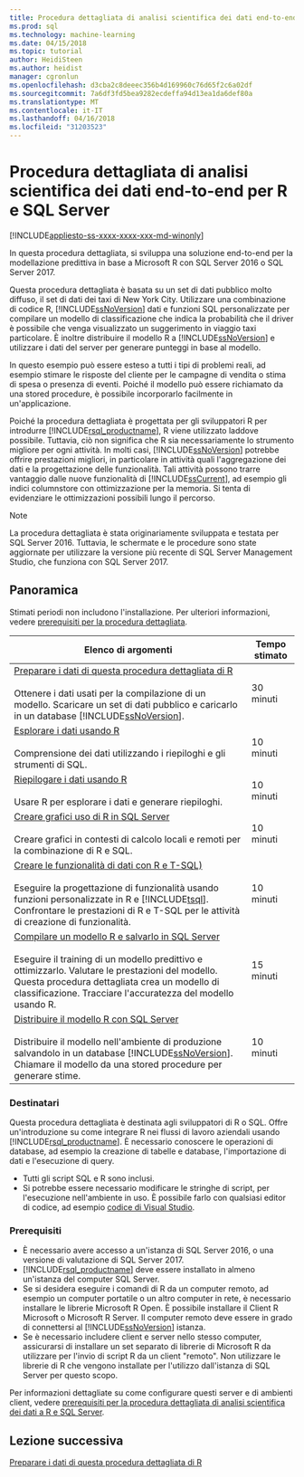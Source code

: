 ```yaml
---
title: Procedura dettagliata di analisi scientifica dei dati end-to-end per R e SQL Server | Documenti Microsoft
ms.prod: sql
ms.technology: machine-learning
ms.date: 04/15/2018
ms.topic: tutorial
author: HeidiSteen
ms.author: heidist
manager: cgronlun
ms.openlocfilehash: d3cba2c8deeec356b4d169960c76d65f2c6a02df
ms.sourcegitcommit: 7a6df3fd5bea9282ecdeffa94d13ea1da6def80a
ms.translationtype: MT
ms.contentlocale: it-IT
ms.lasthandoff: 04/16/2018
ms.locfileid: "31203523"
---
```

# <a name="end-to-end-data-science-walkthrough-for-r-and-sql-server"></a>Procedura dettagliata di analisi scientifica dei dati end-to-end per R e SQL Server
[!INCLUDE[appliesto-ss-xxxx-xxxx-xxx-md-winonly](../../includes/appliesto-ss-xxxx-xxxx-xxx-md-winonly.md)]

In questa procedura dettagliata, si sviluppa una soluzione end-to-end per la modellazione predittiva in base a Microsoft R con SQL Server 2016 o SQL Server 2017.

Questa procedura dettagliata è basata su un set di dati pubblico molto diffuso, il set di dati dei taxi di New York City. Utilizzare una combinazione di codice R, [!INCLUDE[ssNoVersion](../../includes/ssnoversion-md.md)] dati e funzioni SQL personalizzate per compilare un modello di classificazione che indica la probabilità che il driver è possibile che venga visualizzato un suggerimento in viaggio taxi particolare. È inoltre distribuire il modello R a [!INCLUDE[ssNoVersion](../../includes/ssnoversion-md.md)] e utilizzare i dati del server per generare punteggi in base al modello.

In questo esempio può essere esteso a tutti i tipi di problemi reali, ad esempio stimare le risposte del cliente per le campagne di vendita o stima di spesa o presenza di eventi. Poiché il modello può essere richiamato da una stored procedure, è possibile incorporarlo facilmente in un'applicazione.

Poiché la procedura dettagliata è progettata per gli sviluppatori R per introdurre [!INCLUDE[rsql_productname](../../includes/rsql-productname-md.md)], R viene utilizzato laddove possibile. Tuttavia, ciò non significa che R sia necessariamente lo strumento migliore per ogni attività. In molti casi, [!INCLUDE[ssNoVersion](../../includes/ssnoversion-md.md)] potrebbe offrire prestazioni migliori, in particolare in attività quali l'aggregazione dei dati e la progettazione delle funzionalità.  Tali attività possono trarre vantaggio dalle nuove funzionalità di [!INCLUDE[ssCurrent](../../includes/sscurrent-md.md)], ad esempio gli indici columnstore con ottimizzazione per la memoria. Si tenta di evidenziare le ottimizzazioni possibili lungo il percorso.

> [!NOTE]
> La procedura dettagliata è stata originariamente sviluppata e testata per SQL Server 2016. Tuttavia, le schermate e le procedure sono state aggiornate per utilizzare la versione più recente di SQL Server Management Studio, che funziona con SQL Server 2017.

## <a name="overview"></a>Panoramica

Stimati periodi non includono l'installazione. Per ulteriori informazioni, vedere [prerequisiti per la procedura dettagliata](../tutorials/walkthrough-prerequisites-for-data-science-walkthroughs.md).

|Elenco di argomenti|Tempo stimato|
|-|------------------------------|
|[Preparare i dati di questa procedura dettagliata di R](../tutorials/walkthrough-prepare-the-data.md) <br /><br />Ottenere i dati usati per la compilazione di un modello. Scaricare un set di dati pubblico e caricarlo in un database [!INCLUDE[ssNoVersion](../../includes/ssnoversion-md.md)].|30 minuti|
|[Esplorare i dati usando R](../tutorials/walkthrough-view-and-explore-the-data.md) <br /><br />Comprensione dei dati utilizzando i riepiloghi e gli strumenti di SQL.|10 minuti|
|[Riepilogare i dati usando R](../tutorials/walkthrough-view-and-summarize-data-using-r.md) <br /><br />Usare R per esplorare i dati e generare riepiloghi.|10 minuti|
|[Creare grafici uso di R in SQL Server](../tutorials/walkthrough-create-graphs-and-plots-using-r.md) <br /><br />Creare grafici in contesti di calcolo locali e remoti per la combinazione di R e SQL.|10 minuti|
|[Creare le funzionalità di dati con R e T-SQL)](../tutorials/walkthrough-create-data-features.md) <br /><br />Eseguire la progettazione di funzionalità usando funzioni personalizzate in R e [!INCLUDE[tsql](../../includes/tsql-md.md)]. Confrontare le prestazioni di R e T-SQL per le attività di creazione di funzionalità. |10 minuti|
|[Compilare un modello R e salvarlo in SQL Server](../tutorials/walkthrough-build-and-save-the-model.md) <br /><br />Eseguire il training di un modello predittivo e ottimizzarlo. Valutare le prestazioni del modello. Questa procedura dettagliata crea un modello di classificazione. Tracciare l'accuratezza del modello usando R.|15 minuti|
|[Distribuire il modello R con SQL Server](../tutorials/walkthrough-deploy-and-use-the-model.md) <br /><br />Distribuire il modello nell'ambiente di produzione salvandolo in un database [!INCLUDE[ssNoVersion](../../includes/ssnoversion-md.md)]. Chiamare il modello da una stored procedure per generare stime.|10 minuti|

### <a name="intended-audience"></a>Destinatari

Questa procedura dettagliata è destinata agli sviluppatori di R o SQL. Offre un'introduzione su come integrare R nei flussi di lavoro aziendali usando [!INCLUDE[rsql_productname](../../includes/rsql-productname-md.md)].  È necessario conoscere le operazioni di database, ad esempio la creazione di tabelle e database, l'importazione di dati e l'esecuzione di query.

+ Tutti gli script SQL e R sono inclusi.
+ Si potrebbe essere necessario modificare le stringhe di script, per l'esecuzione nell'ambiente in uso. È possibile farlo con qualsiasi editor di codice, ad esempio [codice di Visual Studio](https://code.visualstudio.com/Download).

### <a name="prerequisites"></a>Prerequisiti

+ È necessario avere accesso a un'istanza di SQL Server 2016, o una versione di valutazione di SQL Server 2017.
+ [!INCLUDE[rsql_productname](../../includes/rsql-productname-md.md)] deve essere installato in almeno un'istanza del computer SQL Server.
+ Se si desidera eseguire i comandi di R da un computer remoto, ad esempio un computer portatile o un altro computer in rete, è necessario installare le librerie Microsoft R Open. È possibile installare il Client R Microsoft o Microsoft R Server. Il computer remoto deve essere in grado di connettersi al [!INCLUDE[ssNoVersion](../../includes/ssnoversion-md.md)] istanza.
+ Se è necessario includere client e server nello stesso computer, assicurarsi di installare un set separato di librerie di Microsoft R da utilizzare per l'invio di script R da un client "remoto". Non utilizzare le librerie di R che vengono installate per l'utilizzo dall'istanza di SQL Server per questo scopo.

Per informazioni dettagliate su come configurare questi server e di ambienti client, vedere [prerequisiti per la procedura dettagliata di analisi scientifica dei dati a R e SQL Server](../tutorials/walkthrough-prerequisites-for-data-science-walkthroughs.md).

## <a name="next-lesson"></a>Lezione successiva

[Preparare i dati di questa procedura dettagliata di R](../tutorials/walkthrough-prepare-the-data.md)
